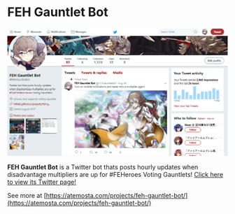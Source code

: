 # **FEH Gauntlet Bot**

![Gauntlet-Landing](gauntlet_landing.PNG)

**FEH Gauntlet Bot** is a Twitter bot thats posts hourly updates when disadvantage multipliers are up for #FEHeroes Voting Gauntlets! [Click here to view its Twitter page!](https://twitter.com/FEHGauntletBot)

See more at [https://atemosta.com/projects/feh-gauntlet-bot/](https://atemosta.com/projects/feh-gauntlet-bot/)
